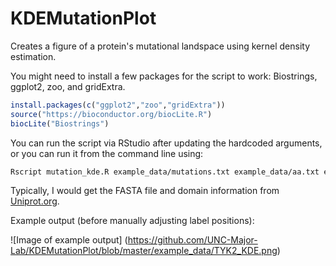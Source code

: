 # KDEMutationPlot
Creates a figure of a protein's mutational landspace using kernel density estimation.

You might need to install a few packages for the script to work: Biostrings, ggplot2, zoo, and gridExtra.

```R
install.packages(c("ggplot2","zoo","gridExtra"))
source("https://bioconductor.org/biocLite.R")
biocLite("Biostrings")
```

You can run the script via RStudio after updating the hardcoded arguments, or you can run it from the command line using:

```bash
Rscript mutation_kde.R example_data/mutations.txt example_data/aa.txt example_data/domain.txt example_data/P29597.fasta example_data/test.pdf
```

Typically, I would get the FASTA file and domain information from [Uniprot.org](https://www.uniprot.org). 

Example output (before manually adjusting label positions):

![Image of example output] (https://github.com/UNC-Major-Lab/KDEMutationPlot/blob/master/example_data/TYK2_KDE.png)
